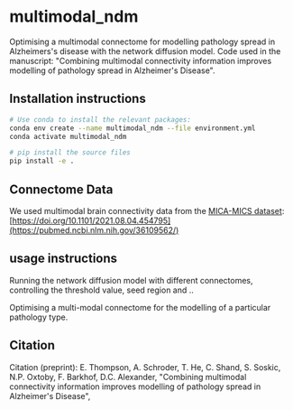 # multimodal_ndm

Optimising a multimodal connectome for modelling pathology spread in Alzheimers's disease with the network diffusion model. Code used in the manuscript: "Combining multimodal connectivity information improves modelling of pathology spread in Alzheimer's Disease". 


## Installation instructions
```bash
# Use conda to install the relevant packages:
conda env create --name multimodal_ndm --file environment.yml
conda activate multimodal_ndm

# pip install the source files
pip install -e .
```

## Connectome Data
We used multimodal brain connectivity data from the [MICA-MICS dataset](https://osf.io/j532r/): [https://doi.org/10.1101/2021.08.04.454795](https://pubmed.ncbi.nlm.nih.gov/36109562/)


## usage instructions
Running the network diffusion model with different connectomes, controlling the threshold value, seed region and ..

Optimising a multi-modal connectome for the modelling of a particular pathology type.

## Citation
Citation (preprint): E. Thompson, A. Schroder, T. He, C. Shand, S. Soskic, N.P. Oxtoby, F. Barkhof, D.C. Alexander, "Combining multimodal connectivity information improves modelling of pathology spread in Alzheimer's Disease", 

